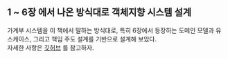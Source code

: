 ## 1 ~ 6장 에서 나온 방식대로 객체지향 시스템 설계

가계부 시스템을 이 책에서 말하는 방식대로, 특히 6장에서 등장하는 도메인 모델과 유스케이스, 그리고 책임 주도 설계를 기반으로 설계해 보았다.<br>
자세한 사항은 [깃허브](https://github.com/robinjoon/AccountBook-expanded) 를 참고하자. 